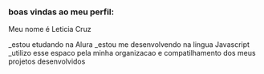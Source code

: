 ### boas vindas ao meu perfil:

Meu nome é Leticia Cruz

_estou etudando na Alura
_estou me desenvolvendo na lingua Javascript
_utilizo esse espaco pela minha organizacao e compatilhamento dos meus projetos desenvolvidos
